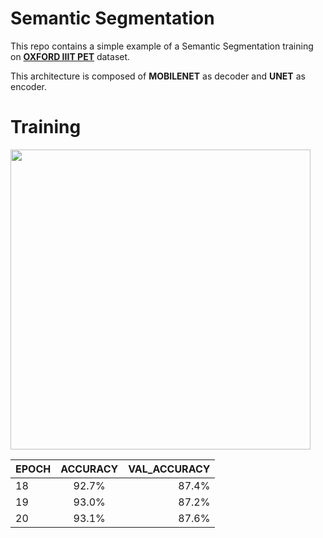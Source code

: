 # Semantic Segmentation
This repo contains a simple example of a Semantic Segmentation training on [**OXFORD IIIT PET**](https://www.robots.ox.ac.uk/~vgg/data/pets/) dataset.

This architecture is composed of **MOBILENET** as decoder and **UNET** as encoder.

# Training 
<image src="images\\loss.png" width=480>

| EPOCH         | ACCURACY           | VAL_ACCURACY  |
| ------------- |:-------------:| -----:|
| 18            | 92.7% |   87.4% |
| 19            | 93.0% |   87.2% |
| 20            | 93.1% |   87.6% |

